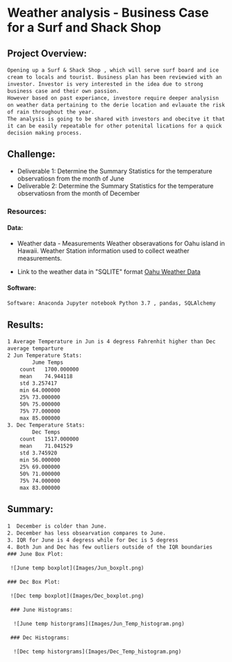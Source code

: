 # Weather analysis - Business Case for a Surf and Shack Shop

## Project Overview:
    Opening up a Surf & Shack Shop , which will serve surf board and ice cream to locals and tourist. Business plan has been reviewied with an investor. Investor is very interested in the idea due to strong business case and their own passion.
    However based on past experiance, investore require deeper analysisn on weather data pertaining to the derie location and evlauate the risk of rain throughout the year.
    The analysis is going to be shared with investors and obecitve it that it can be easily repeatable for other potenital lications for a quick decision making process.

## Challenge:
- Deliverable 1: Determine the Summary Statistics for the temperature observatiosn from the month of June
- Deliverable 2: Determine the Summary Statistics for the temperature observatiosn from the month of December


### Resources:

#### Data:
- Weather data - Measurements
	Weather obseravations for Oahu island in Hawaii.
    Weather Station information used to collect weather measurements.
	
- Link to the weather data in "SQLITE" format [Oahu Weather Data](hawaii.sqlite)

#### Software:
    Software: Anaconda Jupyter notebook Python 3.7 , pandas, SQLAlchemy 


## Results:
    1 Average Temperature in Jun is 4 degress Fahrenhit higher than Dec average temparture
    2 Jun Temperature Stats:
        	Jume Temps
        count	1700.000000
        mean	74.944118
        std	3.257417
        min	64.000000
        25%	73.000000
        50%	75.000000
        75%	77.000000
        max	85.000000
    3. Dec Temperature Stats:
            Dec Temps
        count	1517.000000
        mean	71.041529
        std	3.745920
        min	56.000000
        25%	69.000000
        50%	71.000000
        75%	74.000000
        max	83.000000


## Summary:
    1  December is colder than June.
    2. December has less obsearvation compares to June.
    3. IQR for June is 4 degress while for Dec is 5 degress
    4. Both Jun and Dec has few outliers outside of the IQR boundaries
    ### June Box Plot:

     ![June temp boxplot](Images/Jun_boxplt.png)

    ### Dec Box Plot:

     ![Dec temp boxplot](Images/Dec_boxplot.png)

     ### June Histograms:

      ![June temp historgrams](Images/Jun_Temp_histogram.png)

     ### Dec Histograms:
     
      ![Dec temp historgrams](Images/Dec_Temp_histogram.png)



